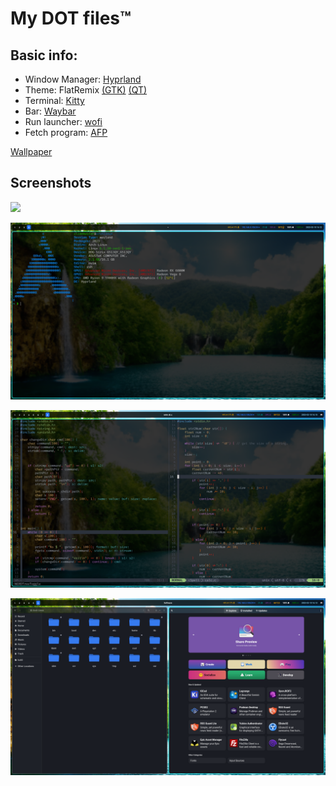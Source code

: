 # My DOT files™

## Basic info:
 * Window Manager: [Hyprland](https://github.com/hyprwm/Hyprland)
 * Theme: FlatRemix [(GTK)](https://github.com/daniruiz/flat-remix-gtk/tree/master/themes) [(QT)](https://github.com/daniruiz/flat-remix-kde)
 * Terminal: [Kitty](https://github.com/kovidgoyal/kitty)
 * Bar: [Waybar](https://github.com/Alexays/Waybar)
 * Run launcher: [wofi](https://hg.sr.ht/~scoopta/wofi)
 * Fetch program: [AFP](https://github.com/Slimemaster0/afp)

 
[Wallpaper](https://wallpapers.com/wallpapers/nature-of-waterfalls-2ygv7ssy2k0lxlzu.html)


## Screenshots

![](https://github.com/Slimemaster0/dots/blob/main/screen-shuts/blank.png)

![Terminal](https://github.com/Slimemaster0/dots/blob/main/screen-shuts/blank-term.png)

![Vim](https://github.com/Slimemaster0/dots/blob/main/screen-shuts/vim.png)

![GTK apps](https://github.com/Slimemaster0/dots/blob/main/screen-shuts/GTK.png)
